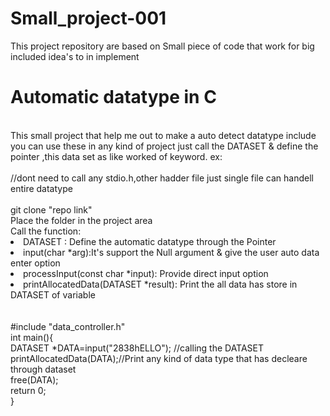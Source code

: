 # Small_project-001
This project repository are based on Small piece  of code that work for big included idea's to in implement 
<h1>Automatic datatype in C</h1><br>
<div>
  This small project that help me out to make a auto detect datatype include you can use  these in any kind of project just call    the DATASET & define the pointer ,this data set as like worked of keyword.
  ex: <br>
  <br>//dont need to call any stdio.h,other hadder file just single file can handell entire datatype <br>
  <br>git clone "repo link"<br>Place the folder in the project area <br> Call the function:<br>
  <li>DATASET : Define the automatic datatype through the Pointer </li>
  <li>input(char *arg):It's support the Null argument & give the user auto data enter option</li>
  <li>processInput(const char *input): Provide direct input option </li>
  <li>printAllocatedData(DATASET *result): Print the all data has store in DATASET of variable</li>
  <br>
  <br>#include  "data_controller.h"<br>
    int main(){  
    <br>DATASET *DATA=input("2838hELLO"); //calling the DATASET
    <br>printAllocatedData(DATA);//Print any kind of data type that has decleare through dataset
    <br>free(DATA); 
    <br>return 0;
  <br>}
</div>

